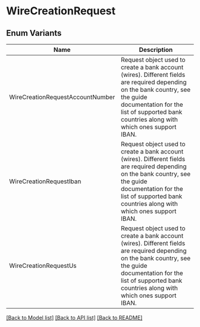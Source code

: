 # WireCreationRequest

## Enum Variants

| Name | Description |
|---- | -----|
| WireCreationRequestAccountNumber | Request object used to create a bank account (wires). Different fields are required depending on the bank country, see the guide documentation for the list of supported bank countries along with which ones support IBAN. |
| WireCreationRequestIban | Request object used to create a bank account (wires). Different fields are required depending on the bank country, see the guide documentation for the list of supported bank countries along with which ones support IBAN. |
| WireCreationRequestUs | Request object used to create a bank account (wires). Different fields are required depending on the bank country, see the guide documentation for the list of supported bank countries along with which ones support IBAN. |

[[Back to Model list]](../README.md#documentation-for-models) [[Back to API list]](../README.md#documentation-for-api-endpoints) [[Back to README]](../README.md)


